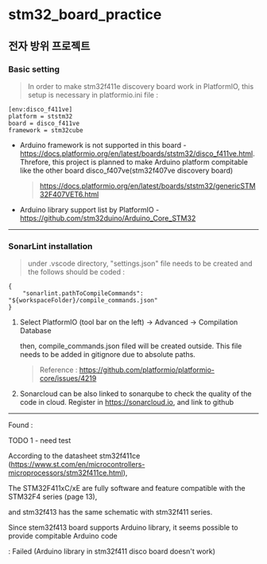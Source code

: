 # stm32_board_practice

## 전자 방위 프로젝트

### Basic setting

> In order to make stm32f411e discovery board work in PlatformIO, this setup is necessary in platformio.ini file :

    [env:disco_f411ve]
    platform = ststm32
    board = disco_f411ve
    framework = stm32cube


* Arduino framework is not supported in this board - https://docs.platformio.org/en/latest/boards/ststm32/disco_f411ve.html.
  Threfore, this project is planned to make Arduino platform compitable like the other board disco_f407ve(stm32f407ve discovery board)

    > https://docs.platformio.org/en/latest/boards/ststm32/genericSTM32F407VET6.html



* Arduino library support list by PlatformIO - https://github.com/stm32duino/Arduino_Core_STM32


- - -



### SonarLint installation



> under .vscode directory, "settings.json" file needs to be created and the follows should be coded :

    {
        "sonarlint.pathToCompileCommands": "${workspaceFolder}/compile_commands.json"
    }



1. Select PlatformIO (tool bar on the left) -> Advanced -> Compilation Database

      then, compile_commands.json filed will be created outside. This file needs to be added in gitignore due to absolute paths.

    > Reference : https://github.com/platformio/platformio-core/issues/4219 


2. Sonarcloud can be also linked to sonarqube to check the quality of the code in cloud. Register in https://sonarcloud.io, and link to github



- - - 

Found :

TODO 1 - need test

According to the datasheet stm32f411ce (https://www.st.com/en/microcontrollers-microprocessors/stm32f411ce.html),

The STM32F411xC/xE are fully software and feature compatible with the STM32F4 series (page 13),

and stm32f413 has the same schematic with stm32f411 series.

Since stem32f413 board supports Arduino library, it seems possible to provide compitable Arduino code

: Failed (Arduino library in stm32f411 disco board doesn't work)

